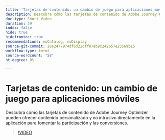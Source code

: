 ```yaml
---
title: 'Tarjetas de contenido: un cambio de juego para aplicaciones móviles'
description: Descubra cómo las tarjetas de contenido de Adobe Journey Optimizer pueden ofrecer contenido personalizado y no intrusivo directamente en la aplicación para fomentar la participación y las conversiones.
doc-type: Short Video
duration: 59
index: false
hide: true
hidefromtoc: true
recommendations: noCatalog, noDisplay
source-git-commit: 28e2477974df6d22cff87eb9c242657e23569b15
workflow-type: tm+mt
source-wordcount: '58'
ht-degree: 0%

---
```



# Tarjetas de contenido: un cambio de juego para aplicaciones móviles

Descubra cómo las tarjetas de contenido de Adobe Journey Optimizer pueden ofrecer contenido personalizado y no intrusivo directamente en la aplicación para fomentar la participación y las conversiones.

<!-- 62_S603_3442534_58_content-cards-a-gamechanger-for-mobile-apps -->
>[!VIDEO](https://video.tv.adobe.com/v/3458224/?learn=on&enablevpops=true)
